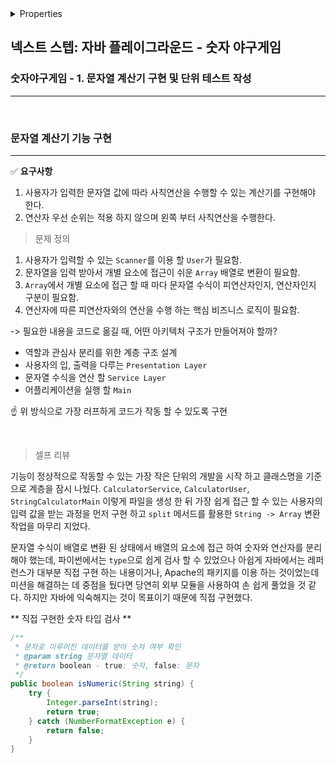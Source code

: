 <details>

<summary>Properties</summary>

:pencil:2024.06.17

:computer: [source_code](https://github.com/java-playground-hiking/java-baseball/pull/8/commits/c9ced178a51f2856a80b5f02fb81c79d0811f02d)

</details>

## 넥스트 스텝: 자바 플레이그라운드 - 숫자 야구게임


### 숫자야구게임 - 1. 문자열 계산기 구현 및 단위 테스트 작성

---


<br>

### 문자열 계산기 기능 구현
---

✅ **요구사항**

1. 사용자가 입력한 문자열 값에 따라 사칙연산을 수행할 수 있는 계산기를 구현해야 한다.
2. 연산자 우선 순위는 적용 하지 않으며 왼쪽 부터 사칙연산을 수행한다.

> 문제 정의

1. 사용자가 입력할 수 있는 `Scanner`를 이용 할 `User`가 필요함.
2. 문자열을 입력 받아서 개별 요소에 접근이 쉬운 `Array` 배열로 변환이 필요함.
3. `Array`에서 개별 요소에 접근 할 때 마다 문자열 수식이 피연산자인지, 연산자인지 구분이 필요함.
4. 연산자에 따른 피연산자와의 연산을 수행 하는 핵심 비즈니스 로직이 필요함.

-> 필요한 내용을 코드로 옮길 때, 어떤 아키텍처 구조가 만들어져야 할까?

- 역할과 관심사 분리를 위한 계층 구조 설계
- 사용자의 입, 출력을 다루는 `Presentation Layer`
- 문자열 수식을 연산 할 `Service Layer`
- 어플리케이션을 실행 할 `Main`

☝️ 위 방식으로 가장 러프하게 코드가 작동 할 수 있도록 구현

<br>

> 셀프 리뷰

기능이 정상적으로 작동할 수 있는 가장 작은 단위의 개발을 시작 하고 클래스명을 기준으로 계층을 잠시 나눴다.
`CalculatorService`, `CalculatorUser`, `StringCalculatorMain` 이렇게 파일을 생성 한 뒤 가장 쉽게 접근 할 수 있는 사용자의 입력 값을 받는 과정을 먼저 구현 하고
`split` 메서드를 활용한 `String -> Array` 변환 작업을 마무리 지었다.

문자열 수식이 배열로 변환 된 상태에서 배열의 요소에 접근 하여 숫자와 연산자를 분리 해야 했는데, 파이썬에서는 `type`으로 쉽게 검사 할 수 있었으나 아쉽게 자바에서는 레퍼런스가 대부분 직접 구현 하는 내용이거나, Apache의 패키지를 이용 하는 것이었는데 미션을 해결하는 데 중점을 뒀다면 당연히 외부 모듈을 사용하여 손 쉽게 풀었을 것 같다. 하지만 자바에 익숙해지는 것이 목표이기 때문에 직접 구현했다.

** 직접 구현한 숫자 타입 검사 **

```java
/**
 * 문자로 이루어진 데이터를 받아 숫자 여부 확인
 * @param string 문자열 데이터
 * @return boolean - true: 숫자, false: 문자
 */
public boolean isNumeric(String string) {
    try {
        Integer.parseInt(string);
        return true;
    } catch (NumberFormatException e) {
        return false;
    }
}
```

